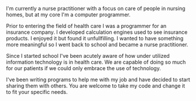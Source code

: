 I'm currently a nurse practitioner with a focus on care of people in nursing homes, but at my core I'm a computer programmer.

Prior to entering the field of health care I was a programmer for an insurance company.  I developed calculation engines used to see insurance products.  I enjoyed  it but found it unfullfilling.  I wanted to have something more meaningful so I went back to school and became a nurse practitioner.

Since I started school I've been acutely aware of how under utilized information technology is in health care.  We are capable of doing so much for our patients if we could only embrace the use of technology.

I've been writing programs to help me with my job and have decided to start sharing them with others.  You are welcome to take my code and change it to fit your specific needs.  

<!--
**NurseStacey/NurseStacey** is a ✨ _special_ ✨ repository because its `README.md` (this file) appears on your GitHub profile.

Here are some ideas to get you started:

- 🔭 I’m currently working on ...
- 🌱 I’m currently learning ...
- 👯 I’m looking to collaborate on ...
- 🤔 I’m looking for help with ...
- 💬 Ask me about ...
- 📫 How to reach me: ...
- 😄 Pronouns: ...
- ⚡ Fun fact: ...
-->
